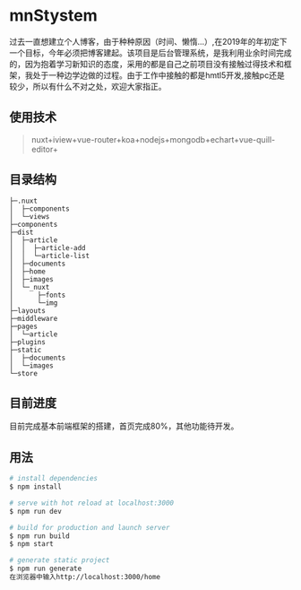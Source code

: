 # mnStystem
 过去一直想建立个人博客，由于种种原因（时间、懒惰...）,在2019年的年初定下一个目标，今年必须把博客建起。该项目是后台管理系统，是我利用业余时间完成的，因为抱着学习新知识的态度，采用的都是自己之前项目没有接触过得技术和框架，我处于一种边学边做的过程。由于工作中接触的都是hmtl5开发,接触pc还是较少，所以有什么不对之处，欢迎大家指正。
## 使用技术
> nuxt+iview+vue-router+koa+nodejs+mongodb+echart+vue-quill-editor+
## 目录结构
```
├─.nuxt
│  ├─components
│  └─views
├─components
├─dist
│  ├─article
│  │  ├─article-add
│  │  └─article-list
│  ├─documents
│  ├─home
│  ├─images
│  └─_nuxt
│      ├─fonts
│      └─img
├─layouts
├─middleware
├─pages
│  └─article
├─plugins
├─static
│  ├─documents
│  └─images
└─store
```
## 目前进度
目前完成基本前端框架的搭建，首页完成80%，其他功能待开发。
## 用法

``` bash
# install dependencies
$ npm install

# serve with hot reload at localhost:3000
$ npm run dev

# build for production and launch server
$ npm run build
$ npm start

# generate static project
$ npm run generate
在浏览器中输入http://localhost:3000/home
```

